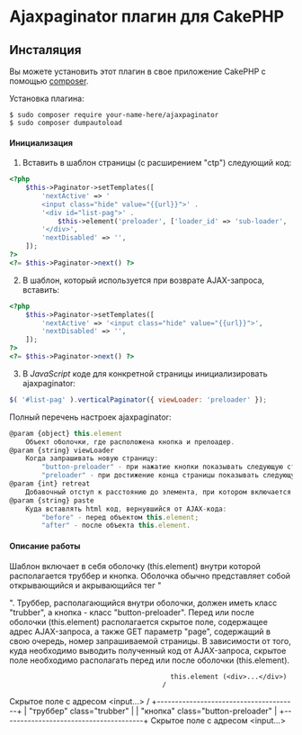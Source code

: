 # Ajaxpaginator плагин для CakePHP

## Инсталяция

Вы можете установить этот плагин в свое приложение CakePHP с помощью [composer](https://getcomposer.org).

Установка плагина:

```
$ sudo composer require your-name-here/ajaxpaginator
$ sudo composer dumpautoload
```

#### Инициализация

1. Вставить в шаблон страницы (с расширением "ctp") следующий код:

```php
<?php
    $this->Paginator->setTemplates([
        'nextActive' => '
        <input class="hide" value="{{url}}">' .
        '<div id="list-pag">' .
            $this->element('preloader', ['loader_id' => 'sub-loader', 'w' => 56, 'h' => 56]) .
        '</div>',
        'nextDisabled' => '',
    ]);
?>
<?= $this->Paginator->next() ?>
```

2. В шаблон, который используется при возврате AJAX-запроса, вставить:

```php
<?php
    $this->Paginator->setTemplates([
        'nextActive' => '<input class="hide" value="{{url}}">',
        'nextDisabled' => '',
    ]);
?>
<?= $this->Paginator->next() ?>
```

3. В _JavaScript_ коде для конкретной страницы инициализировать ajaxpaginator:

```js
$( '#list-pag' ).verticalPaginator({ viewLoader: 'preloader' });
```

Полный перечень настроек ajaxpaginator:

```js
@param {object} this.element
    Объект оболочки, где расположена кнопка и прелоадер.
@param {string} viewLoader
    Когда запрашивать новую страницу:
        "button-preloader" - при нажатие кнопки показывать следующую страницу;
        "preloader" - при достижение конца страницы показывать следующую страницу.
@param {int} retreat
    Добавочный отступ к расстоянию до элемента, при котором включается AJAX-код. Действует только для "viewLoader=preloader".
@param {string} paste
    Куда вставлять html код, вернувшийся от AJAX-кода:
        "before" - перед объектом this.element;
        "after" - после объекта this.element.
```

#### Описание работы

Шаблон включает в себя оболочку (this.element) внутри которой располагается труббер и кнопка. Оболочка обычно представляет собой открывающийся и акрывающийся тег "<div>". Труббер, располагающийся внутри оболочки, должен иметь класс "trubber", а кнопка - класс "button-preloader". Перед или после оболочки (this.element) располагается скрытое поле, содержащее адрес AJAX-запроса, а также GET параметр "page", содержащий в свою очередь, номер запрашиваемой страницы. В зависимости от того, куда необходимо выводить полученный код от AJAX-запроса, скрытое поле необходимо располагать перед или после оболочки (this.element).

                                            this.element (<div>...</div>)
                                          /
Скрытое поле с адресом <input...>        /
+---------------------------------------+
|   "труббер" class="trubber"           |
|   "кнопка" class="button-preloader"   |
+---------------------------------------+
Скрытое поле с адресом <input...>

